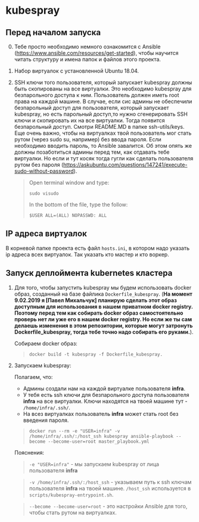 # kubespray

## Перед началом запуска

0. Тебе просто необходимо немного ознакомится с Ansible (https://www.ansible.com/resources/get-started), чтобы научится читать структуру и имена папок и файлов этого проекта.

1. Набор виртуалок с установленной Ubuntu 18.04.

1. SSH ключи того пользователя, который запускает kubespray должны быть скопированы на все виртуалки. Это необходимо kubespray для безпарольного доступа к ним. Пользователь должен иметь root права на каждой машине. В случае, если сис админы не обеспечили безпарольный доступ для пользователя, который запускает kubespray, но есть парольный доступ,то нужно сгенерировать SSH ключи и скопировать их на все виртуалки. Тогда появится безпарольный доступ. Смотри README.MD в папке ssh-utils/keys. Еще очень важно, чтобы на виртуалках твой пользователь мог стать рутом (через sudo su, например) без ввода пароля. Если необходимо вводить пароль, то Ansible завалится. Об этом опять же должны позаботиться админы перед тем, как отдавать тебе виртуалки. Но если и тут косяк тогда гугли как сделать пользователя рутом без пароля (https://askubuntu.com/questions/147241/execute-sudo-without-password).

   > Open terminal window and type:
   >
   > `sudo visudo`
   >
   > In the bottom of the file, type the follow:
   >
   > `$USER ALL=(ALL) NOPASSWD: ALL`

## IP адреса виртуалок

В корневой папке проекта есть файл `hosts.ini`, в котором надо указать ip адреса всех виртуалок. Так указать кто мастер и кто воркер.

## Запуск деплоймента kubernetes кластера

1. Для того, чтобы запустить kubespray мы будем использовать docker образ, созданный на базе файлика `Dockerfile_kubespray`. (**На момент 9.02.2019 я [Павел Михальчук] планирую сделать этот образ доступным для использования в нашем приватном docker registry. Поэтому перед тем как собирать docker образ самостоятельно проверь нет ли уже его в нашем docker registry. Но если же ты сам делаешь изменения в этом репозитории, которые могут затронуть Dockerfile_kubespray, тогда тебе точно надо собирать его руками.**).

   Собираем docker образ:

   > `docker build -t kubespray -f Dockerfile_kubespray.`

2. Запускаем kubespray:

   Полагаем, что:

   - Админы создали нам на каждой виртуалке пользователя **infra**.
   - У тебя есть ssh ключи для безпарольного доступа пользователя **infra** на все виртуалки. Ключи находятся на твоей машине тут - `/home/infra/.ssh/`.
   - На всез виртуалках пользователь **infra** может стать root без введения пароля.

   > `docker run --rm -e "USER=infra" -v /home/infra/.ssh/:/host_ssh kubespray ansible-playbook --become --become-user=root master_playbook.yml`

   Пояснения:

   > `-e "USER=infra"` - мы запускаем kubespray от лица пользователя **infra**

   > `-v /home/infra/.ssh/:/host_ssh` - указываем путь к ssh ключам пользователя **infra** на твоей машине. `/host_ssh` используется в `scripts/kubespray-entrypoint.sh`.

   > `--become --become-user=root` - это настройки Ansible для того, чтобы стать рутом на виртуалках.
